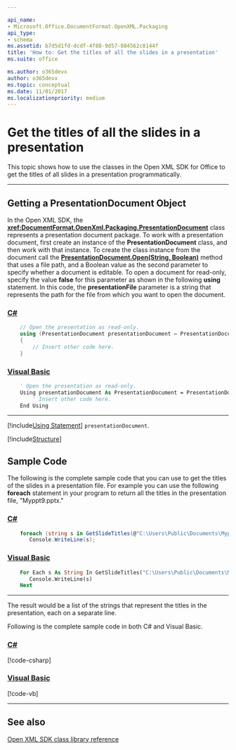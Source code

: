 ```yaml
---

api_name:
- Microsoft.Office.DocumentFormat.OpenXML.Packaging
api_type:
- schema
ms.assetid: b7d5d1fd-dcdf-4f88-9d57-884562c8144f
title: 'How to: Get the titles of all the slides in a presentation'
ms.suite: office

ms.author: o365devx
author: o365devx
ms.topic: conceptual
ms.date: 11/01/2017
ms.localizationpriority: medium
---
```

# Get the titles of all the slides in a presentation

This topic shows how to use the classes in the Open XML SDK for
Office to get the titles of all slides in a presentation
programmatically.



---------------------------------------------------------------------------------
## Getting a PresentationDocument Object

In the Open XML SDK, the **<xref:DocumentFormat.OpenXml.Packaging.PresentationDocument>** class represents a
presentation document package. To work with a presentation document,
first create an instance of the **PresentationDocument** class, and then work with
that instance. To create the class instance from the document call the
**[PresentationDocument.Open(String, Boolean)](/dotnet/api/documentformat.openxml.packaging.presentationdocument.open)**
method that uses a file path, and a Boolean value as the second
parameter to specify whether a document is editable. To open a document
for read-only, specify the value **false** for
this parameter as shown in the following **using** statement. In this code, the **presentationFile** parameter is a string that
represents the path for the file from which you want to open the
document.

### [C#](#tab/cs-0)
```csharp
    // Open the presentation as read-only.
    using (PresentationDocument presentationDocument = PresentationDocument.Open(presentationFile, false))
    {
        // Insert other code here.
    }
```

### [Visual Basic](#tab/vb-0)
```vb
    ' Open the presentation as read-only.
    Using presentationDocument As PresentationDocument = PresentationDocument.Open(presentationFile, False)
        ' Insert other code here.
    End Using
```
***


[!include[Using Statement](../includes/presentation/using-statement.md)] `presentationDocument`.


[!include[Structure](../includes/presentation/structure.md)]

## Sample Code 

The following is the complete sample code that you can use to get the
titles of the slides in a presentation file. For example you can use the
following **foreach** statement in your program
to return all the titles in the presentation file, "Myppt9.pptx."

### [C#](#tab/cs-1)
```csharp
    foreach (string s in GetSlideTitles(@"C:\Users\Public\Documents\Myppt9.pptx"))
       Console.WriteLine(s);
```

### [Visual Basic](#tab/vb-1)
```vb
    For Each s As String In GetSlideTitles("C:\Users\Public\Documents\Myppt9.pptx")
       Console.WriteLine(s)
    Next
```
***


The result would be a list of the strings that represent the titles in
the presentation, each on a separate line.

Following is the complete sample code in both C\# and Visual Basic.

### [C#](#tab/cs)
[!code-csharp[](../../samples/presentation/get_the_titles_of_all_the_slides/cs/Program.cs)]

### [Visual Basic](#tab/vb)
[!code-vb[](../../samples/presentation/get_the_titles_of_all_the_slides/vb/Program.vb)]

--------------------------------------------------------------------------------
## See also 



[Open XML SDK class library
reference](/office/open-xml/open-xml-sdk)

